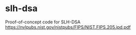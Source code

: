# slh-dsa
Proof-of-concept code for SLH-DSA https://nvlpubs.nist.gov/nistpubs/FIPS/NIST.FIPS.205.ipd.pdf
